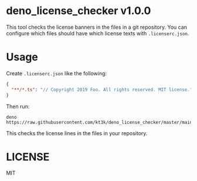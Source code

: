 # deno_license_checker v1.0.0

This tool checks the license banners in the files in a git repository. You can configure which files should have which license texts with `.licenserc.json`.

# Usage

Create `.licenserc.json` like the following:

```json
{
  "**/*.ts": "// Copyright 2019 Foo. All rights reserved. MIT license."
}
```

Then run:

```console
deno https://raw.githubusercontent.com/kt3k/deno_license_checker/master/main.ts
```

This checks the license lines in the files in your repository.

# LICENSE

MIT
